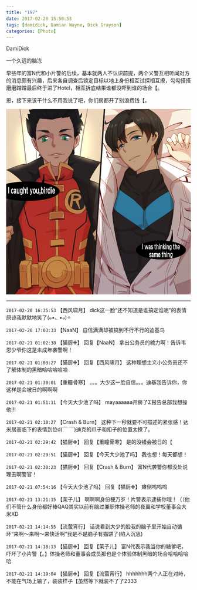 ```yaml
---
title: "197"
date: 2017-02-20 15:50:53
tags: [damidick, Damian Wayne, Dick Grayson]
categories: [Photo]
---
```


<p>DamiDick</p> 
<p>一个久远的脑冻</p> 
<p>早些年的富N代和小片警的后续，基本就两人不认识前提，两个义警互相听闻对方的消息颇有兴趣，后来各自调查后锁定目标以地上身份相互试探相互撩，勾勾搭搭磨磨蹭蹭最后终于进了Hotel，相互拆底结果谁都没吓到谁的场合【。</p> 
<p>恩，接下来该干什么不用我说了吧，你们房都开了别浪费钱【。</p>

![](https://raw.githubusercontent.com/alicewish/meowchain247/master/img_cVZNdzJtQk9JV2UxY0p2ZTM4RWx3VVoxc2h6ZEJxUWVtVGhNbTZIYjh4QnNQUGlXSlFCN29BPT0.jpg)

---

`2017-02-20 16:35:53` 【西风啸月】 dick这一脸“还不知道是谁搞定谁呢”的表情原谅我默默地笑了(๑•؎ •๑)✧

`2017-02-20 17:03:33` 【NaaN】 自信满满却被搞到不行不行的迪基鸟

`2017-02-21 01:02:38` 【猫厨✙】 回复【NaaN】 拿出公务员的魄力啊！告诉韦恩少爷你这是未成年袭警啊！

`2017-02-21 01:03:27` 【猫厨✙】 回复【西风啸月】 这种理想主义小公务员还不了解体制的黑暗哈哈哈哈哈

`2017-02-21 01:30:01` 【重瞳骨寒】 。。。大少这一脸自信。。。迪基我告诉你，你这样是会被日的啊啊啊

`2017-02-21 01:51:11` 【今天大少池了吗】 mayaaaaaa开房了Σ报告总部我想操他!!!

`2017-02-21 02:10:27` 【Crash & Burn】 这种下一秒就要不可描述的紧张感！达米居高临下的表情到位d(￣ ￣)迪克的爪子和扣子的位置太撩了。

`2017-02-21 02:29:42` 【猫厨✙】 回复【重瞳骨寒】 是的没错会被日的【

`2017-02-21 02:29:51` 【猫厨✙】 回复【今天大少池了吗】 我也想！每天都想！

`2017-02-21 02:30:23` 【猫厨✙】 回复【Crash & Burn】 富N代袭警你都没处说理去啊警官！

`2017-02-21 07:54:16` 【今天大少池了吗】 回复【猫厨✙】 瘫倒呜呜呜

`2017-02-21 13:21:15` 【茉子儿】 啊啊啊身份梗万岁！片警表示逮捕你哦！（（他们不管什么身份都好棒QAQ其实以前有脑过兼职体操老师的夜翼和学校董事会大米XD

`2017-02-21 14:14:55` 【流萤宵行】 话说看到大少的脸我的脑子里开始自动循环“来啊～来啊～来快活啊”我是不是脑子有猫饼了(陷入沉思)

`2017-02-21 14:18:13` 【猫厨✙】 回复【茉子儿】 富N代表示我当你的糖爹吧，吓坏了小片警【。】体操老师和董事会成员那也是个体验体制黑暗的场合哈哈哈哈哈

`2017-02-21 14:19:04` 【猫厨✙】 回复【流萤宵行】 hhhhhhh两个人正在对峙，不能在气场上输了，装装样子【虽然等下就装不了了2333

